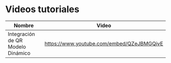 # Videos tutoriales

|Nombre|Video| 
|---|---|
|Integración de QR Modelo Dinámico| https://www.youtube.com/embed/QZeJBMGQivE|
